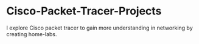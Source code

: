 # Cisco-Packet-Tracer-Projects
I explore Cisco packet tracer to gain more understanding in networking by creating home-labs.
